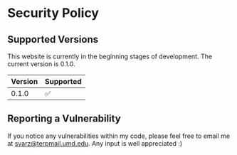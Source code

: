 # Security Policy

## Supported Versions

This website is currently in the beginning stages of development. The current version is 0.1.0.

| Version | Supported          |
| ------- | ------------------ |
| 0.1.0   | :white_check_mark: |


## Reporting a Vulnerability
If you notice any vulnerabilities within my code, please feel free to email me at svarz@terpmail.umd.edu. Any input is well appreciated :)
